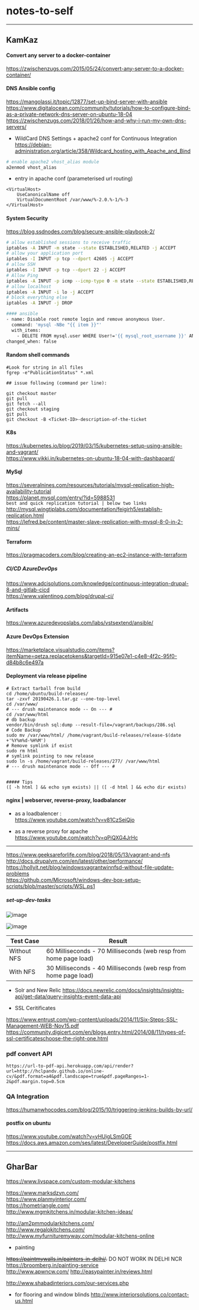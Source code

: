 # notes-to-self

----------------------------
## KamKaz

#### Convert any server to a docker-container
https://zwischenzugs.com/2015/05/24/convert-any-server-to-a-docker-container/  

#### DNS Ansible config
https://mangolassi.it/topic/12877/set-up-bind-server-with-ansible  
https://www.digitalocean.com/community/tutorials/how-to-configure-bind-as-a-private-network-dns-server-on-ubuntu-18-04  
https://zwischenzugs.com/2018/01/26/how-and-why-i-run-my-own-dns-servers/  
* WildCard DNS Settings + apache2 conf for Continuous Integration
https://debian-administration.org/article/358/Wildcard_hosting_with_Apache_and_Bind  
```bash
# enable apache2 vhost_alias module
a2enmod vhost_alias
```
* entry in apache conf  (parameterised url routing)
```
<VirtualHost>
    UseCanonicalName off
    VirtualDocumentRoot /var/www/%-2.0.%-1/%-3
</VirtualHost>
```

#### System Security
https://blog.ssdnodes.com/blog/secure-ansible-playbook-2/  
```bash
# allow established sessions to receive traffic
iptables -A INPUT -m state --state ESTABLISHED,RELATED -j ACCEPT
# allow your application port
iptables -I INPUT -p tcp --dport 42605 -j ACCEPT
# allow SSH 
iptables -I INPUT -p tcp --dport 22 -j ACCEPT
# Allow Ping
iptables -A INPUT -p icmp --icmp-type 0 -m state --state ESTABLISHED,RELATED -j ACCEPT
# allow localhost 
iptables -A INPUT -i lo -j ACCEPT
# block everything else 
iptables -A INPUT -j DROP

#### ansible
- name: Disable root remote login and remove anonymous User.
  command: 'mysql -NBe "{{ item }}"'
  with_items:
    - DELETE FROM mysql.user WHERE User!='{{ mysql_root_username }}' AND Host NOT IN ('localhost', '127.0.0.1', '::1')
changed_when: false

```
#### Random shell commands
```
#Look for string in all files
fgrep -e"PublicationStatus" *.xml 

## issue following (command per line):

git checkout master 
git pull 
git fetch --all
git checkout staging
git pull
git checkout -B <Ticket-ID>-description-of-the-ticket

```
#### K8s
https://kubernetes.io/blog/2019/03/15/kubernetes-setup-using-ansible-and-vagrant/  
https://www.vikki.in/kubernetes-on-ubuntu-18-04-with-dashbaoard/

#### MySql
https://severalnines.com/resources/tutorials/mysql-replication-high-availability-tutorial  
https://planet.mysql.com/entry/?id=5988531  
`best and quick replication tutorial | below two links`  
http://mysql.wingtiplabs.com/documentation/feigirh5/establish-replication.html  
https://lefred.be/content/master-slave-replication-with-mysql-8-0-in-2-mins/  

#### Terraform
https://pragmacoders.com/blog/creating-an-ec2-instance-with-terraform  

##### CI/CD AzureDevOps
https://www.adcisolutions.com/knowledge/continuous-integration-drupal-8-and-gitlab-cicd  
https://www.valentinog.com/blog/drupal-ci/  

#### Artifacts
https://www.azuredevopslabs.com/labs/vstsextend/ansible/ 

#### Azure DevOps Extension
https://marketplace.visualstudio.com/items?itemName=qetza.replacetokens&targetId=915e07e1-c4e8-4f2c-95f0-d84b8c6e497a

#### Deployment via release pipeline
```
# Extract tarball from build
cd /home/ubuntu/build-releases/
tar -zxvf 20190426.1.tar.gz --one-top-level
cd /var/www/
# --- drush maintenance mode -- On --- # 
cd /var/www/html
# db backup
vendor/bin/drush sql:dump --result-file=/vagrant/backups/286.sql
# Code Backup
sudo mv /var/www/html/ /home/vagrant/build-releases/release-$(date +'%Y%m%d-%H%M')
# Remove symlink if exist
sudo rm html
# symlink pointing to new release
sudo ln -s /home/vagrant/build-releases/277/ /var/www/html
# --- drush maintenance mode -- Off --- #


##### Tips
([ -h html ] && echo sym exists) || ([ -d html ] && echo dir exists)
```

#### nginx | webserver, reverse-proxy, loadbalancer
* as a loadbalencer :  
https://www.youtube.com/watch?v=v81CzSeiQjo  

* as a reverse proxy for apache  
https://www.youtube.com/watch?v=qPiQXG4JrHc

----------------------------------
https://www.geeksareforlife.com/blog/2018/05/13/vagrant-and-nfs  
http://docs.drupalvm.com/en/latest/other/performance/  
https://hollyit.net/blog/windowsvagrantwinnfsd-without-file-update-problems  
https://github.com/Microsoft/windows-dev-box-setup-scripts/blob/master/scripts/WSL.ps1  

##### set-up-dev-tasks

![image](https://user-images.githubusercontent.com/13016162/53466243-3cf94880-3a77-11e9-9c73-134aa04928bf.png)

![image](https://user-images.githubusercontent.com/13016162/53471541-07f6f100-3a8b-11e9-936d-6414ae7059bf.png)


  Test Case      |                                    Result                                                                   |
  ---                |                                                                        ---                                     |
Without NFS  | 60 Milliseconds - 70 Milliseconds (web resp from home page load)     |
With NFS        | 30 Milliseconds - 40 Milliseconds (web resp from home page load)    |

* Solr and New Relic
https://docs.newrelic.com/docs/insights/insights-api/get-data/query-insights-event-data-api

* SSL Ceritificates

https://www.entrust.com/wp-content/uploads/2014/11/Six-Steps-SSL-Management-WEB-Nov15.pdf
https://community.digicert.com/en/blogs.entry.html/2014/08/11/types-of-ssl-certificateschoose-the-right-one.html

### pdf convert API
```
https://url-to-pdf-api.herokuapp.com/api/render?url=http://hclpandv.github.io/online-cv/&pdf.format=a4&pdf.landscape=true&pdf.pageRanges=1-2&pdf.margin.top=0.5cm
```

### QA Integration
https://humanwhocodes.com/blog/2015/10/triggering-jenkins-builds-by-url/


#### postfix on ubuntu
https://www.youtube.com/watch?v=yHUigLSmGOE  
https://docs.aws.amazon.com/ses/latest/DeveloperGuide/postfix.html  

---------------------------
## GharBar

https://www.livspace.com/custom-modular-kitchens

https://www.marksdzyn.com/  
https://www.planmyinterior.com/  
https://hometriangle.com/   
http://www.mgmkitchens.in/modular-kitchen-ideas/  

http://am2pmmodularkitchens.com/  
http://www.regalokitchens.com/  
http://www.myfurnituremyway.com/modular-kitchens-online

* painting

~~https://paintmywalls.in/painters-in-delhi/.~~ DO NOT WORK IN DELHI NCR  
https://broomberg.in/painting-service  
http://www.apwncw.com/
http://easypainter.in/reviews.html

http://www.shabadinteriors.com/our-services.php

* for flooring and window blinds
http://www.interiorsolutions.co/contact-us.html

